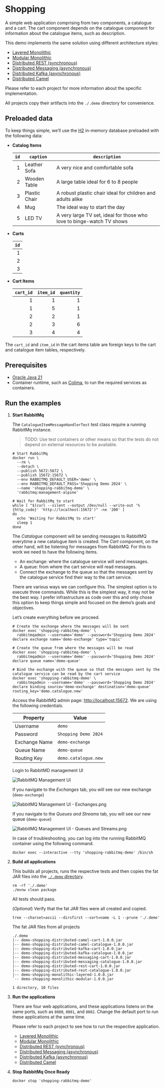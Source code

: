 [//]: # (Automatically generated by Sociable Weaver)
# Shopping

A simple web application comprising from two components, a catalogue and a cart.
The cart component depends on the catalogue component for information about the
catalogue items, such as description.

This demo implements the same solution using different architecture styles:

- [Layered Monolithic](./monolithic-layered/README.md)
- [Modular Monolithic](./monolithic-modular/README.md)
- [Distributed REST (synchronous)](./distributed-rest/README.md)
- [Distributed Messaging (asynchronous)](./distributed-messaging/README.md)
- [Distributed Kafka (asynchronous)](./distributed-kafka/README.md)
- [Distributed Camel](./distributed-camel/README.md)

Please refer to each project for more information about the specific
implementation.

All projects copy their artifacts into the `./.demo` directory for convenience.

## Preloaded data

To keep things simple, we’ll use the
[H2](https://www.h2database.com/html/main.html) in-memory database preloaded
with the following data:

- **Catalog Items**

  | `id` | `caption`     | `description`                                                         |
  | ---: | ------------- | --------------------------------------------------------------------- |
  |    1 | Leather Sofa  | A very nice and comfortable sofa                                      |
  |    2 | Wooden Table  | A large table ideal for 6 to 8 people                                 |
  |    3 | Plastic Chair | A robust plastic chair ideal for children and adults alike            |
  |    4 | Mug           | The ideal way to start the day                                        |
  |    5 | LED TV        | A very large TV set, ideal for those who love to binge-watch TV shows |

- **Carts**

  | `id` |
  | ---: |
  |    1 |
  |    2 |
  |    3 |

- **Cart Items**

  | `cart_id` | `item_id` | `quantity` |
  | --------: | --------: | ---------: |
  |         1 |         1 |          1 |
  |         1 |         5 |          1 |
  |         2 |         2 |          1 |
  |         2 |         3 |          6 |
  |         3 |         4 |          4 |

The `cart_id` and `item_id` in the cart items table are foreign keys to the cart
and catalogue item tables, respectively.

## Prerequisites

- [Oracle Java 21](https://www.oracle.com/java/technologies/downloads/#java21)
- Container runtime, such as [Colima](https://github.com/abiosoft/colima), to
  run the required services as containers.

## Run the examples

1. **Start RabbitMq**

   The `CatalogueItemMessageHandlerTest` test class require a running RabbitMq
   instance.

   > TODO: Use test containers or other means so that the tests do not depend on
   > external resources to be available.

   ```shell
   # Start RabbitMq
   docker run \
     --rm \
     --detach \
     --publish 5672:5672 \
     --publish 15672:15672 \
     --env RABBITMQ_DEFAULT_USER='demo' \
     --env RABBITMQ_DEFAULT_PASS='Shopping Demo 2024' \
     --name 'shopping-rabbitmq-demo' \
     'rabbitmq:management-alpine'

   # Wait for RabbitMq to start
   while [ "$(curl --silent --output /dev/null --write-out '%{http_code}' 'http://localhost:15672')" -ne '200' ]
   do
     echo 'Waiting for RabbitMq to start'
     sleep 1
   done
   ```

   The _Catalogue_ component will be sending messages to RabbitMQ everytime a new
   catalogue item is created. The _Cart_ component, on the other hand, will be
   listening for messages from RabbitMQ. For this to work we need to have the
   following items.

   - An exchange: where the catalogue service will send messages.
   - A queue: from where the cart service will read messages.
   - Connect the exchange to the queue so that the messages sent by the catalogue
    service find their way to the cart service.

   There are various ways we can configure this. The simplest option is to
   execute three commands. While this is the simplest way, it may not be the best
   way. I prefer infrastructure as code over this and only chose this option to
   keep things simple and focused on the demo’s goals and objectives.

   Let’s create everything before we proceed.

   ```shell
   # Create the exchange where the messages will be sent
   docker exec 'shopping-rabbitmq-demo' \
     rabbitmqadmin --username='demo' --password='Shopping Demo 2024' declare exchange name='demo-exchange' type='topic'

   # Create the queue from where the messages will be read
   docker exec 'shopping-rabbitmq-demo' \
     rabbitmqadmin --username='demo' --password='Shopping Demo 2024' declare queue name='demo-queue'

   # Bind the exchange with the queue so that the messages sent by the catalogue service can be read by the cart service
   docker exec 'shopping-rabbitmq-demo' \
     rabbitmqadmin --username='demo' --password='Shopping Demo 2024' declare binding source='demo-exchange' destination='demo-queue' routing_key='demo.catalogue.new'
   ```

   Access the RabbitMQ admin page:
   [http://localhost:15672](http://localhost:15672). We are using the following
   credentials.

   | Property      | Value                          |
   | ------------- | ------------------------------ |
   | Username      | `demo`                         |
   | Password      | `Shopping Demo 2024`           |
   | Exchange Name | `demo-exchange`                |
   | Queue Name    | `demo-queue`                   |
   | Routing Key   | `demo.catalogue.new`           |

   Login to RabbitMD management UI

   ![RabbitMQ Management UI](./assets/images/RabbitMQ%20Management%20UI.png)

   If you navigate to the _Exchanges_ tab, you will see our new exchange
   (`demo-exchange`)

   ![RabbitMQ Management UI - Exchanges.png](./assets/images/RabbitMQ%20Management%20UI%20-%20Exchanges.png)

   If you navigate to the _Queues and Streams_ tab, you will see our new queue
   (`demo-queue`)

   ![RabbitMQ Management UI - Queues and Streams.png](./assets/images/RabbitMQ%20Management%20UI%20-%20Queues%20and%20Streams.png)

   In case of troubleshooting, you can log into the running RabbitMQ container
   using the following command.

   ```
   docker exec --interactive --tty 'shopping-rabbitmq-demo' /bin/sh
   ```

2. **Build all applications**

   This builds all projects, runs the respective tests and then copies the fat
   JAR files into the [`./.demo` directory](./.demo).

   ```shell
   rm -rf './.demo'
   ./mvnw clean package
   ```

   All tests should pass.

   (_Optional_) Verify that the fat JAR files were all created and copied.

   ```shell
   tree --charset=ascii --dirsfirst --sort=name -L 1 --prune './.demo'
   ```

   The fat JAR files from all projects

   ```
   ./.demo
   |-- demo-shopping-distributed-camel-cart-1.0.0.jar
   |-- demo-shopping-distributed-camel-catalogue-1.0.0.jar
   |-- demo-shopping-distributed-kafka-cart-1.0.0.jar
   |-- demo-shopping-distributed-kafka-catalogue-1.0.0.jar
   |-- demo-shopping-distributed-messaging-cart-1.0.0.jar
   |-- demo-shopping-distributed-messaging-catalogue-1.0.0.jar
   |-- demo-shopping-distributed-rest-cart-1.0.0.jar
   |-- demo-shopping-distributed-rest-catalogue-1.0.0.jar
   |-- demo-shopping-monolithic-layered-1.0.0.jar
   `-- demo-shopping-monolithic-modular-1.0.0.jar

   1 directory, 10 files
   ```

3. **Run the applications**

   There are four web applications, and these applications listens on the same
   ports, such as `8080`, `8081`, and `8082`. Change the default port to run
   these applications at the same time.

   Please refer to each project to see how to run the respective application.

   - [Layered Monolithic](./monolithic-layered/README.md)
   - [Modular Monolithic](./monolithic-modular/README.md)
   - [Distributed REST (synchronous)](./distributed-rest/README.md)
   - [Distributed Messaging (asynchronous)](./distributed-messaging/README.md)
   - [Distributed Kafka (asynchronous)](./distributed-kafka/README.md)
   - [Distributed Camel](./distributed-camel/README.md)

4. **Stop RabbitMq Once Ready**

   ```shell
   docker stop 'shopping-rabbitmq-demo'
   ```
